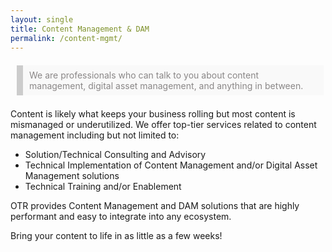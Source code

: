 ```yaml
---
layout: single
title: Content Management & DAM
permalink: /content-mgmt/
---
```


<div style="background: #f9f9f9;
  border-left: 10px solid #ccc;
  margin: 1.5em 10px;
  padding: 0.5em 10px;
  color: #8a8787;
  content: open-quote;
  font-size: 1em;
  margin-right: 0.25em;
  vertical-align: -0.4em;">We are professionals who can talk to you about content management, digital asset management, and anything in between. </div>

Content is likely what keeps your business rolling but most content is mismanaged or underutilized. We offer top-tier services related to content management including but not limited to:

- Solution/Technical Consulting and Advisory
- Technical Implementation of Content Management and/or Digital Asset Management solutions
- Technical Training and/or Enablement

OTR provides Content Management and DAM solutions that are highly performant and easy to integrate into any ecosystem. 

Bring your content to life in as little as a few weeks!
